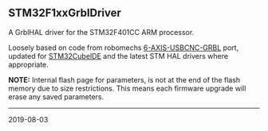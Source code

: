 ## STM32F1xxGrblDriver

A GrblHAL driver for the STM32F401CC ARM processor.

Loosely based on code from robomechs [6-AXIS-USBCNC-GRBL](https://github.com/robomechs/6-AXIS-USBCNC-GRBL) port, updated for [STM32CubeIDE](https://www.st.com/en/development-tools/stm32cubeide.htm) and the latest STM HAL drivers where appropriate.

__NOTE:__ Internal flash page for parameters, is not at the end of the flash memory due to size restrictions. This means each firmware upgrade will erase any saved parameters. 


---
2019-08-03
